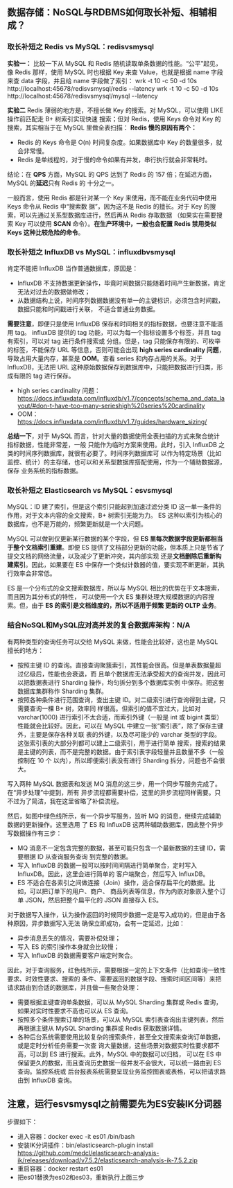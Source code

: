 ## 数据存储：NoSQL与RDBMS如何取长补短、相辅相成？

### 取长补短之 Redis vs MySQL：redisvsmysql

**实验一：**
比较一下从 MySQL 和 Redis 随机读取单条数据的性能。“公平”起见，像 Redis 那样，使用 MySQL 时也根据
Key 来查 Value，也就是根据 name 字段来查 data 字段，并且给 name 字段做了索引：
wrk -t 10 -c 50 -d 10s http://localhost:45678/redisvsmysql/redis --latency
wrk -t 10 -c 50 -d 10s http://localhost:45678/redisvsmysql/mysql --latency

**实验二**
Redis 薄弱的地方是，不擅长做 Key 的搜索。对 MySQL，可以使用 LIKE 操作前匹配走 B+ 树索引实现快速
搜索；但对 Redis，使用 Keys 命令对 Key 的搜索，其实相当于在 MySQL 里做全表扫描：
**Redis 慢的原因有两个：**

- Redis 的 Keys 命令是 O(n) 时间复杂度。如果数据库中 Key 的数量很多，就会非常慢。
- Redis 是单线程的，对于慢的命令如果有并发，串行执行就会非常耗时。

结论：在 **QPS** 方面，MySQL 的 QPS 达到了 Redis 的 157 倍；在延迟方面，MySQL 的**延迟**只有 Redis 的
十分之一。

一般而言，使用 Redis 都是针对某一个 Key 来使用，而不能在业务代码中使用 Keys 命令从 Redis 中“搜索数
据”，因为这不是 Redis 的擅长。对于 Key 的搜索，可以先通过关系型数据库进行，然后再从 Redis 存取数据
（如果实在需要搜索 Key 可以使用 **SCAN** 命令）。**在生产环境中，一般也会配置 Redis 禁用类似
Keys 这种比较危险的命令**。

### 取长补短之 InfluxDB vs MySQL：influxdbvsmysql

肯定不能把 InfluxDB 当作普通数据库，原因是：

- InfluxDB 不支持数据更新操作，毕竟时间数据只能随着时间产生新数据，肯定无法对过去的数据做修改；
- 从数据结构上说，时间序列数据数据没有单一的主键标识，必须包含时间戳，数据只能和时间戳进行关联，
  不适合普通业务数据。

**需要注意**，即便只是使用 InfluxDB 保存和时间相关的指标数据，也要注意不能滥用 tag。
influxDB 提供的 tag 功能，可以为每一个指标设置多个标签，并且 tag 有索引，可以对 tag 进行条件搜索或
分组。但是，tag 只能保存有限的、可枚举的标签，不能保存 URL 等信息，否则可能会出现
**high series cardinality 问题**，导致占用大量内存，甚至是 **OOM**。查看 series 和内存占用的关系。对于
InfluxDB，无法把 URL 这种原始数据保存到数据库中，只能把数据进行归类，形成有限的 tag 进行保存。

- high series cardinality
  问题：https://docs.influxdata.com/influxdb/v1.7/concepts/schema_and_data_layout/#don-t-have-too-many-serieshigh%20series%20cardinality
- OOM：https://docs.influxdata.com/influxdb/v1.7/guides/hardware_sizing/

**总结一下**，对于 MySQL 而言，针对大量的数据使用全表扫描的方式来聚合统计指标数据，性能非常差，一般
只能作为临时方案来使用。此时，引入 InfluxDB 之类的时间序列数据库，就很有必要了。时间序列数据库可
以作为特定场景（比如监控、统计）的主存储，也可以和关系型数据库搭配使用，作为一个辅助数据源，保存
业务系统的指标数据。

### 取长补短之 Elasticsearch vs MySQL：esvsmysql

MySQL：ID 建了索引，但是这个索引只能起到加速过滤分类 ID 这一单一条件的作用，对于文本内容的全文搜索，B+
树索引无能为力。
ES 这种以索引为核心的数据库，也不是万能的，频繁更新就是一个大问题。

MySQL 可以做到仅更新某行数据的某个字段，但 **ES 里每次数据字段更新都相当于整个文档索引重建**。即便
ES 提供了文档部分更新的功能，但本质上只是节省了提交文档的网络流量，以及减少了更新冲突，其内部实现
还是**文档删除后重新构建索引**。因此，如果要在 ES 中保存一个类似计数器的值，要实现不断更新，其执
行效率会非常低。

ES 是一个分布式的全文搜索数据库，所以与 MySQL 相比的优势在于文本搜索，而且因为其分布式的特性，
可以使用一个大 ES 集群处理大规模数据的内容搜索。但，由于 **ES 的索引是文档维度的，所以不适用于频繁
更新的 OLTP 业务**。

### 结合NoSQL和MySQL应对高并发的复合数据库架构：N/A

有两种类型的查询任务可以交给 MySQL 来做，性能会比较好，这也是 MySQL 擅长的地方：

- 按照主键 ID 的查询。直接查询聚簇索引，其性能会很高。但是单表数据量超过亿级后，性能也会衰退，而
  且单个数据库无法承受超大的查询并发，因此可以把数据表进行 Sharding 操作，均匀拆分到多个数据库实例
  中保存。把这套数据库集群称作 Sharding 集群。
- 按照各种条件进行范围查询，查出主键 ID。对二级索引进行查询得到主键，只需要查询一棵 B+ 树，效率同
  样很高。但索引的值不宜过大，比如对 varchar(1000) 进行索引不太合适，而索引外键（一般是 int 或 bigint
  类型）性能就会比较好。因此，可以在 MySQL 中建立一张“索引表”，除了保存主键外，主要是保存各种关联
  表的外键，以及尽可能少的 varchar 类型的字段。这张索引表的大部分列都可以建上二级索引，用于进行简单
  搜索，搜索的结果是主键的列表，而不是完整的数据。由于索引表字段轻量并且数量不多（一般控制在 10 个
  以内），所以即便索引表没有进行 Sharding 拆分，问题也不会很大。

写入两种 MySQL 数据表和发送 MQ 消息的这三步，用一个同步写服务完成了。在“异步处理”中提到，所有
异步流程都需要补偿，这里的异步流程同样需要。只不过为了简洁，我在这里省略了补偿流程。

然后，如图中绿色线所示，有一个异步写服务，监听 MQ 的消息，继续完成辅助数据的更新操作。这里选用
了 ES 和 InfluxDB 这两种辅助数据库，因此整个异步写数据操作有三步：

- MQ 消息不一定包含完整的数据，甚至可能只包含一个最新数据的主键 ID，需要根据 ID 从查询服务查询
  到完整的数据。
- 写入 InfluxDB 的数据一般可以按时间间隔进行简单聚合，定时写入 InfluxDB。因此，这里会进行简单的
  客户端聚合，然后写入 InfluxDB。
- ES 不适合在各索引之间做连接（Join）操作，适合保存扁平化的数据。比如，可以把订单下的用户、商户、
  商品列表等信息，作为内嵌对象嵌入整个订单 JSON，然后把整个扁平化的 JSON 直接存入 ES。

对于数据写入操作，认为操作返回的时候同步数据一定是写入成功的，但是由于各种原因，异步数据写入无法
确保立即成功，会有一定延迟，比如：

- 异步消息丢失的情况，需要补偿处理；
- 写入 ES 的索引操作本身就会比较慢；
- 写入 InfluxDB 的数据需要客户端定时聚合。

因此，对于查询服务，红色线所示，需要根据一定的上下文条件（比如查询一致性要求、时效性要求、搜索的
条件、需要返回的数据字段、搜索时间区间等）来把请求路由到合适的数据库，并且做一些聚合处理：

- 需要根据主键查询单条数据，可以从 MySQL Sharding 集群或 Redis 查询，如果对实时性要求不高也可以从 ES 查询。
- 按照多个条件搜索订单的场景，可以从 MySQL 索引表查询出主键列表，然后再根据主键从 MySQL Sharding
  集群或 Redis 获取数据详情。
- 各种后台系统需要使用比较复杂的搜索条件，甚至全文搜索来查询订单数据，或是定时分析任务需要一次查
  询大量数据，这些场景对数据实时性要求都不高，可以到 ES 进行搜索。此外，MySQL 中的数据可以归档，
  可以在 ES 中保留更久的数据，而且查询历史数据一般并发不会很大，可以统一路由到 ES 查询。监控系统或
  后台报表系统需要呈现业务监控图表或表格，可以把请求路由到 InfluxDB 查询。

## 注意，运行esvsmysql之前需要先为ES安装IK分词器

步骤如下：

- 进入容器：docker exec -it es01 /bin/bash
- 安装IK分词插件：bin/elasticsearch-plugin
  install https://github.com/medcl/elasticsearch-analysis-ik/releases/download/v7.5.2/elasticsearch-analysis-ik-7.5.2.zip
- 重启容器：docker restart es01
- 把es01替换为es02和es03，重新执行上面三步